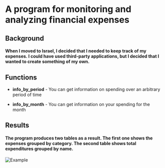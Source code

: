 # A program for monitoring and analyzing financial expenses

## Background
#### When I moved to Israel, I decided that I needed to keep track of my expenses. I could have used third-party applications, but I decided that I wanted to create something of my own.

## Functions
 * **info_by_period** - You can get information on spending over an arbitrary period of time

 * **info_by_month** - You can get information on your spending for the month

## Results
#### The program produces two tables as a result. The first one shows the expenses grouped by category. The second table shows total expenditures grouped by name. 

![Example](https://drive.google.com/uc?export=view&id=1t5vbl0P-o4iF18EBTPrthFrxVARscqfn)


